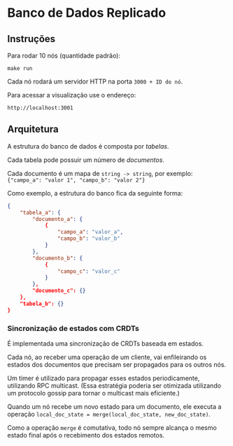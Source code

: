 # Banco de Dados Replicado

## Instruções

Para rodar 10 nós (quantidade padrão):
```
make run
```

Cada nó rodará um servidor HTTP na porta `3000 + ID do nó`.

Para acessar a visualização use o endereço:
```
http://localhost:3001
```

## Arquitetura

A estrutura do banco de dados é composta por *tabelas*.

Cada tabela pode possuir um número de *documentos*.

Cada documento é um mapa de `string -> string`, por exemplo: `{"campo_a": "valor 1", "campo_b": "valor 2"}`

Como exemplo, a estrutura do banco fica da seguinte forma:
```json
{
    "tabela_a": {
        "documento_a": {
            {
                "campo_a": "valor_a",
                "campo_b": "valor_b"
            }
        },
        "documento_b": {
            {
                "campo_c": "valor_c"
            }
        },
        "documento_c": {}
    },
    "tabela_b": {}
}
```

### Sincronização de estados com CRDTs

É implementada uma sincronização de CRDTs baseada em estados.

Cada nó, ao receber uma operação de um cliente, vai enfileirando os estados dos documentos que precisam ser propagados para os outros nós.

Um timer é utilizado para propagar esses estados periodicamente, utilizando RPC multicast. (Essa estratégia poderia ser otimizada utilizando um protocolo gossip para tornar o multicast mais eficiente.)

Quando um nó recebe um novo estado para um documento, ele executa a operação `local_doc_state = merge(local_doc_state, new_doc_state)`.

Como a operação `merge` é comutativa, todo nó sempre alcança o mesmo estado final após o recebimento dos estados remotos.
